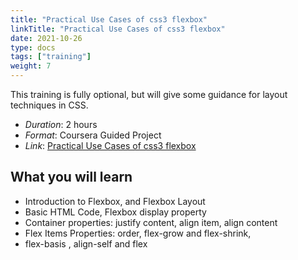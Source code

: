 ```yaml
---
title: "Practical Use Cases of css3 flexbox"
linkTitle: "Practical Use Cases of css3 flexbox"
date: 2021-10-26
type: docs
tags: ["training"]
weight: 7
---
```


This training is fully optional, but will give some guidance for layout techniques in CSS.

- _Duration_: 2 hours
- _Format_: Coursera Guided Project
- _Link_: [Practical Use Cases of css3 flexbox](https://www.coursera.org/learn/practical-use-cases-of-css3-flexbox/home/week/1)

## What you will learn

- Introduction to Flexbox, and Flexbox Layout
- Basic HTML Code, Flexbox display property
- Container properties: justify content, align item, align content
- Flex Items Properties: order, flex-grow and flex-shrink,
- flex-basis , align-self and flex
